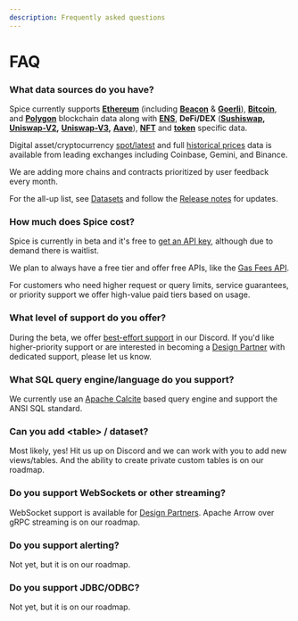 ```yaml
---
description: Frequently asked questions
---
```


# FAQ

### What data sources do you have?

Spice currently supports [**Ethereum**](reference/sql-query-tables/) (including [**Beacon**](reference/sql-query-tables/goerli/beacon-chain-tables/) & [**Goerli**](reference/sql-query-tables/goerli/)), [**Bitcoin**](reference/sql-query-tables/bitcoin.md), and [**Polygon**](reference/sql-query-tables/polygon/) blockchain data along with [**ENS**](reference/sql-query-tables/ethereum/token-tables-1.md), **DeFi/DEX** ([**Sushiswap**](reference/sql-query-tables/ethereum/sushiswap-tables.md)**,** [**Uniswap-V2**](reference/sql-query-tables/ethereum/uniswap-v2-tables.md)**,** [**Uniswap-V3**](reference/sql-query-tables/ethereum/uniswap-v2-tables.md)**,** [**Aave**](reference/sql-query-tables/sql-query-tables/aave-v2-tables.md)), [**NFT**](broken-reference) and [**token**](reference/sql-query-tables/sql-query-tables/token-tables.md) specific data.

Digital asset/cryptocurrency [spot/latest](api/prices.md) and full [historical prices](api/prices.md) data is available from leading exchanges including Coinbase, Gemini, and Binance.

We are adding more chains and contracts prioritized by user feedback every month.

For the all-up list, see [Datasets](datasets.md) and follow the [Release notes](reference/release-notes.md) for updates.

### How much does Spice cost?

Spice is currently in beta and it's free to [get an API key](https://spice.xyz), although due to demand there is waitlist.

We plan to always have a free tier and offer free APIs, like the [Gas Fees API](api/ethereum/gas-fees.md).

For customers who need higher request or query limits, service guarantees, or priority support we  offer high-value paid tiers based on usage.

### What level of support do you offer?

During the beta, we offer [best-effort support](broken-reference/) in our Discord. If you'd like higher-priority support or are interested in becoming a [Design Partner](https://www.craft.do/s/bgJFtYzSZwuFXD) with dedicated support, please let us know.

### What SQL query engine/language do you support?

We currently use an [Apache Calcite](https://calcite.apache.org/) based query engine and support the ANSI SQL standard.

### Can you add \<table> / dataset?

Most likely, yes! Hit us up on Discord and we can work with you to add new views/tables. And the ability to create private custom tables is on our roadmap.

### Do you support WebSockets or other streaming?

WebSocket support is available for [Design Partners](https://www.craft.do/s/bgJFtYzSZwuFXD). Apache Arrow over gRPC streaming is on our roadmap.

### Do you support alerting?

Not yet, but it is on our roadmap.

### Do you support JDBC/ODBC?

Not yet, but it is on our roadmap.
